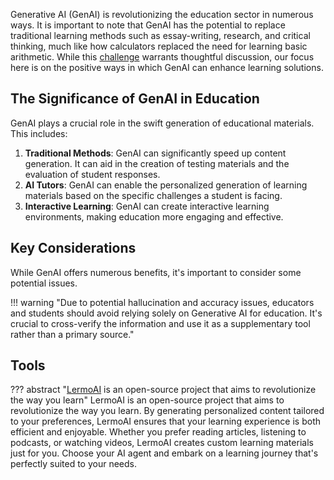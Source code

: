 Generative AI (GenAI) is revolutionizing the education sector in numerous ways. It is important to note that GenAI has the potential to replace traditional learning methods such as essay-writing, research, and critical thinking, much like how calculators replaced the need for learning basic arithmetic. While this [challenge](../../../ethically/alignment_and_existential_concerns.md) warrants thoughtful discussion, our focus here is on the positive ways in which GenAI can enhance learning solutions.

## The Significance of GenAI in Education

GenAI plays a crucial role in the swift generation of educational materials. This includes:

1. **Traditional Methods**: GenAI can significantly speed up content generation. It can aid in the creation of testing materials and the evaluation of student responses.
2. **AI Tutors**: GenAI can enable the personalized generation of learning materials based on the specific challenges a student is facing.
3. **Interactive Learning**: GenAI can create interactive learning environments, making education more engaging and effective.

## Key Considerations

While GenAI offers numerous benefits, it's important to consider some potential issues.

!!! warning "Due to potential hallucination and accuracy issues, educators and students should avoid relying solely on Generative AI for education. It's crucial to cross-verify the information and use it as a supplementary tool rather than a primary source."


## Tools

??? abstract "[LermoAI](https://github.com/LERM0/LermoAI)  is an open-source project that aims to revolutionize the way you learn"
    LermoAI is an open-source project that aims to revolutionize the way you learn. By generating personalized content tailored to your preferences, LermoAI ensures that your learning experience is both efficient and enjoyable. Whether you prefer reading articles, listening to podcasts, or watching videos, LermoAI creates custom learning materials just for you. Choose your AI agent and embark on a learning journey that's perfectly suited to your needs.

